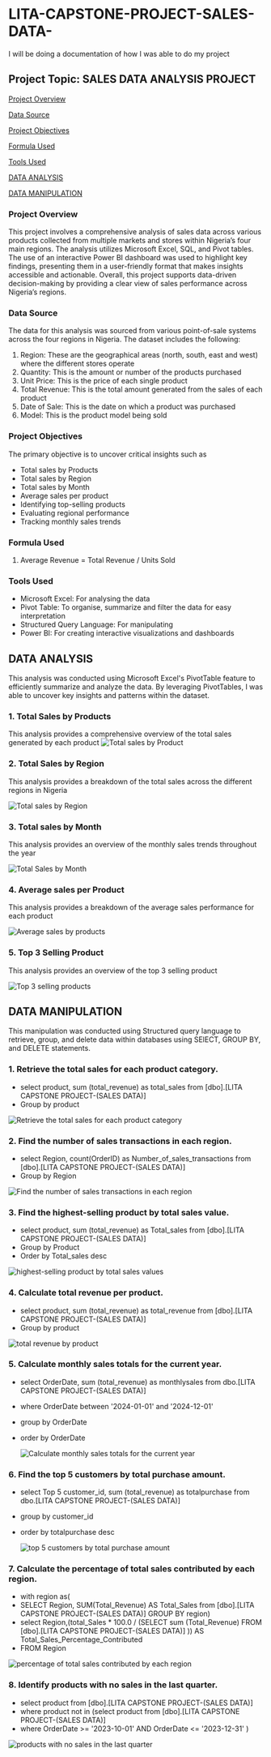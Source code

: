 # LITA-CAPSTONE-PROJECT-SALES-DATA-
I will be doing a documentation of how I was able to do my project
## Project Topic: SALES DATA ANALYSIS PROJECT

[Project Overview](#project-overview)

[Data Source](#data-source)

[Project Objectives](#project-objectives)

[Formula Used](#formula-used)

[Tools Used](#tools-used)

[DATA ANALYSIS](#data-analysis)

[DATA MANIPULATION](#data-manipulation)

### Project Overview
This project involves a comprehensive analysis of sales data across various products collected from multiple markets and stores within Nigeria’s four main regions. The analysis utilizes Microsoft Excel, SQL, and Pivot tables. The use of an interactive Power BI dashboard was used to  highlight key findings, presenting them in a user-friendly format that makes insights accessible and actionable. Overall, this project supports data-driven decision-making by providing a clear view of sales performance across Nigeria’s regions.

### Data Source
The data for this analysis was sourced from various point-of-sale systems across the four regions in Nigeria. The dataset includes the following:
1. Region: These are the geographical areas (north, south, east and west) where the different stores operate
2. Quantity: This is the amount or number of the products purchased
3. Unit Price: This is the price of each single product
4. Total Revenue: This is the total amount generated from the sales of each product
5. Date of Sale: This is the date on which a product was purchased
6. Model: This is the product model being sold

### Project Objectives
The primary objective is to uncover critical insights such as
- Total sales by Products
- Total sales by Region
- Total sales by Month
- Average sales per product 
- Identifying top-selling products
- Evaluating regional performance
- Tracking monthly sales trends

### Formula Used
1. Average Revenue = Total Revenue / Units Sold

### Tools Used
- Microsoft Excel: For analysing the data
- Pivot Table: To organise, summarize and filter the data for easy interpretation
- Structured Query Language: For manipulating 
- Power BI: For creating interactive visualizations and dashboards

## DATA ANALYSIS
This analysis was conducted using Microsoft Excel's PivotTable feature to efficiently summarize and analyze the data. By leveraging PivotTables, I was able to uncover key insights and patterns within the dataset. 
 ### 1. Total Sales by Products
This analysis provides a comprehensive overview of the total sales generated by each product
![Total sales by Product](https://github.com/user-attachments/assets/00fc7f64-0576-40cb-ada4-1d0ca5e7b324)

 ### 2. Total Sales by Region
This analysis provides a breakdown of the total sales across the different regions in Nigeria

![Total sales by Region](https://github.com/user-attachments/assets/5b0ee7d4-c5ff-4834-9818-c8ecc035ab3d)

 ### 3. Total sales by Month
This analysis provides an overview of the monthly sales trends throughout the year

![Total Sales by Month](https://github.com/user-attachments/assets/990b8bad-f803-4152-a8dd-ae410e08e4b1)

 ### 4. Average sales per Product 
This analysis provides a breakdown of the average sales performance for each product

![Average sales by products](https://github.com/user-attachments/assets/e8bb827f-6402-4b77-b572-fe359275023d)

 ### 5. Top 3 Selling Product
This analysis provides an overview of the top 3 selling product 

![Top 3 selling products](https://github.com/user-attachments/assets/fcccca6a-8cb3-4973-86b2-87af9b4a7237)

## DATA MANIPULATION
This manipulation was conducted using Structured query language to retrieve, group, and delete data within databases using SElECT, GROUP BY, and DELETE statements.
 ### 1. Retrieve the total sales for each product category. 
- select product, sum (total_revenue) as total_sales from [dbo].[LITA CAPSTONE PROJECT-(SALES DATA)] 
- Group by product

![Retrieve the total sales for each product category](https://github.com/user-attachments/assets/85c8e4ea-cc1d-46d4-80df-6f062ad119bb)

 ### 2. Find the number of sales transactions in each region. 
- select Region, count(OrderID)  as Number_of_sales_transactions from [dbo].[LITA CAPSTONE PROJECT-(SALES DATA)] 
- Group by Region

![Find the number of sales transactions in each region](https://github.com/user-attachments/assets/337f6ec6-59aa-4833-ae22-a078060dbb68)

 ### 3. Find the highest-selling product by total sales value. 
- select product, sum (total_revenue) as Total_sales from [dbo].[LITA CAPSTONE PROJECT-(SALES DATA)] 
- Group by Product 
- Order by Total_sales desc

![highest-selling product by total sales values](https://github.com/user-attachments/assets/c1e814c3-66cd-43f8-adc9-9aa8b50cd00f)
 
 ### 4. Calculate total revenue per product. 
- select product, sum (total_revenue) as total_revenue from [dbo].[LITA CAPSTONE PROJECT-(SALES DATA)] 
- Group by product
  
![total revenue by product](https://github.com/user-attachments/assets/3d5a1d5c-471c-467f-8b3a-c4fe3bad2a92)

 ### 5. Calculate monthly sales totals for the current year. 
- select OrderDate, sum (total_revenue) as monthlysales from dbo.[LITA CAPSTONE PROJECT-(SALES DATA)]
- where OrderDate between '2024-01-01' and '2024-12-01'
- group by OrderDate
- order by OrderDate

  ![Calculate monthly sales totals for the current year](https://github.com/user-attachments/assets/d942a034-3f38-4f25-b436-a3ee98c2e98a)

 ### 6. Find the top 5 customers by total purchase amount. 
 - select Top 5 customer_id, sum (total_revenue) as totalpurchase from dbo.[LITA CAPSTONE PROJECT-(SALES DATA)]
- group by customer_id
- order by totalpurchase desc

  ![top 5 customers by total purchase amount](https://github.com/user-attachments/assets/e710c71e-0af3-4e18-a026-e072a88f297a)

 ### 7. Calculate the percentage of total sales contributed by each region. 
- with region as(
- SELECT Region, SUM(Total_Revenue) AS Total_Sales from [dbo].[LITA CAPSTONE PROJECT-(SALES DATA)]
GROUP BY region)
-  select Region,(total_Sales * 100.0 / (SELECT sum (Total_Revenue) FROM  [dbo].[LITA CAPSTONE PROJECT-(SALES DATA)] )) AS Total_Sales_Percentage_Contributed 
- FROM Region 

![percentage of total sales contributed by each region](https://github.com/user-attachments/assets/e850cf7e-3c89-4637-8cfa-8eeca7739704)
 
 ### 8. Identify products with no sales in the last quarter.
- select product from [dbo].[LITA CAPSTONE PROJECT-(SALES DATA)]
- where product not in (select product from [dbo].[LITA CAPSTONE PROJECT-(SALES DATA)]
- where OrderDate >= '2023-10-01' AND OrderDate <= '2023-12-31'
)

![products with no sales in the last quarter](https://github.com/user-attachments/assets/f268c0b6-8829-4843-9d5b-e37395fa7db7)




 







